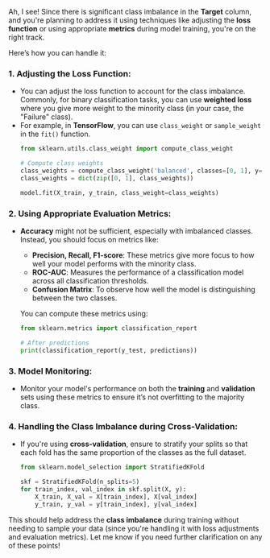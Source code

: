 Ah, I see! Since there is significant class imbalance in the **Target** column, and you're planning to address it using techniques like adjusting the **loss function** or using appropriate **metrics** during model training, you're on the right track.

Here’s how you can handle it:

### 1. **Adjusting the Loss Function**:
   - You can adjust the loss function to account for the class imbalance. Commonly, for binary classification tasks, you can use **weighted loss** where you give more weight to the minority class (in your case, the "Failure" class).
   - For example, in **TensorFlow**, you can use `class_weight` or `sample_weight` in the `fit()` function.
     ```python
     from sklearn.utils.class_weight import compute_class_weight

     # Compute class weights
     class_weights = compute_class_weight('balanced', classes=[0, 1], y=y_train)
     class_weights = dict(zip([0, 1], class_weights))

     model.fit(X_train, y_train, class_weight=class_weights)
     ```

### 2. **Using Appropriate Evaluation Metrics**:
   - **Accuracy** might not be sufficient, especially with imbalanced classes. Instead, you should focus on metrics like:
     - **Precision, Recall, F1-score**: These metrics give more focus to how well your model performs with the minority class.
     - **ROC-AUC**: Measures the performance of a classification model across all classification thresholds.
     - **Confusion Matrix**: To observe how well the model is distinguishing between the two classes.

     You can compute these metrics using:
     ```python
     from sklearn.metrics import classification_report

     # After predictions
     print(classification_report(y_test, predictions))
     ```

### 3. **Model Monitoring**:
   - Monitor your model's performance on both the **training** and **validation** sets using these metrics to ensure it’s not overfitting to the majority class.

### 4. **Handling the Class Imbalance during Cross-Validation**:
   - If you're using **cross-validation**, ensure to stratify your splits so that each fold has the same proportion of the classes as the full dataset.
     ```python
     from sklearn.model_selection import StratifiedKFold

     skf = StratifiedKFold(n_splits=5)
     for train_index, val_index in skf.split(X, y):
         X_train, X_val = X[train_index], X[val_index]
         y_train, y_val = y[train_index], y[val_index]
     ```

This should help address the **class imbalance** during training without needing to sample your data (since you're handling it with loss adjustments and evaluation metrics). Let me know if you need further clarification on any of these points!